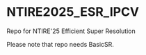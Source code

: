 # NTIRE2025_ESR_IPCV
Repo for NTIRE'25 Efficient Super Resolution 

Please note that repo needs BasicSR.
